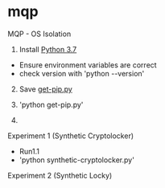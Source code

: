 # mqp
MQP - OS Isolation

1) Install [Python 3.7](https://www.python.org/ftp/python/3.7.0/python-3.7.0-amd64.exe)
- Ensure environment variables are correct
- check version with 'python --version'

2) Save [get-pip.py](https://bootstrap.pypa.io/get-pip.py)

3) 'python get-pip.py'

4) 

Experiment 1 (Synthetic Cryptolocker)
- Run1.1
- 'python synthetic-cryptolocker.py'

Experiment 2 (Synthetic Locky)